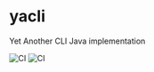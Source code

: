 # yacli
Yet Another CLI Java implementation

![CI](https://github.com/kry127/yacli/workflows/CI/badge.svg) ![CI](https://github.com/kry127/yacli/workflows/CI/badge.svg?event=check_run)
